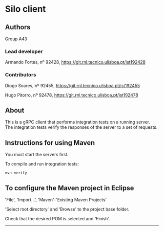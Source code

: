 # Silo client


## Authors

Group A43

### Lead developer 

Armando Fortes, nº 92428, https://git.rnl.tecnico.ulisboa.pt/ist192428

### Contributors

Diogo Soares, nº 92455, https://git.rnl.tecnico.ulisboa.pt/ist192455

Hugo Pitorro, nº 92478, https://git.rnl.tecnico.ulisboa.pt/ist192478


## About

This is a gRPC client that performs integration tests on a running server.
The integration tests verify the responses of the server to a set of requests.


## Instructions for using Maven

You must start the servers first.

To compile and run integration tests:

```
mvn verify
```


## To configure the Maven project in Eclipse

'File', 'Import...', 'Maven'-'Existing Maven Projects'

'Select root directory' and 'Browse' to the project base folder.

Check that the desired POM is selected and 'Finish'.


----

